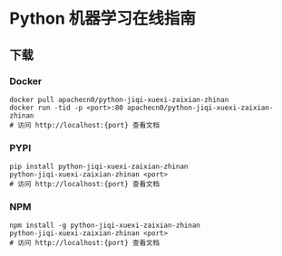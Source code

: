 # Python 机器学习在线指南

## 下载

### Docker

```
docker pull apachecn0/python-jiqi-xuexi-zaixian-zhinan
docker run -tid -p <port>:80 apachecn0/python-jiqi-xuexi-zaixian-zhinan
# 访问 http://localhost:{port} 查看文档
```

### PYPI

```
pip install python-jiqi-xuexi-zaixian-zhinan
python-jiqi-xuexi-zaixian-zhinan <port>
# 访问 http://localhost:{port} 查看文档
```

### NPM

```
npm install -g python-jiqi-xuexi-zaixian-zhinan
python-jiqi-xuexi-zaixian-zhinan <port>
# 访问 http://localhost:{port} 查看文档
```